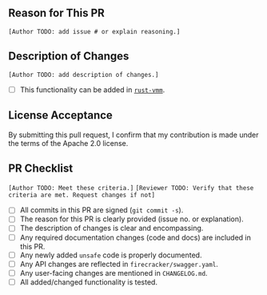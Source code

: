 ## Reason for This PR

`[Author TODO: add issue # or explain reasoning.]`

## Description of Changes

`[Author TODO: add description of changes.]`

- [ ] This functionality can be added in [`rust-vmm`](https://github.com/rust-vmm).

## License Acceptance

By submitting this pull request, I confirm that my contribution is made under
the terms of the Apache 2.0 license.

## PR Checklist

`[Author TODO: Meet these criteria.]`
`[Reviewer TODO: Verify that these criteria are met. Request changes if not]`

- [ ] All commits in this PR are signed (`git commit -s`).
- [ ] The reason for this PR is clearly provided (issue no. or explanation).
- [ ] The description of changes is clear and encompassing.
- [ ] Any required documentation changes (code and docs) are included in this PR.
- [ ] Any newly added `unsafe` code is properly documented.
- [ ] Any API changes are reflected in `firecracker/swagger.yaml`.
- [ ] Any user-facing changes are mentioned in `CHANGELOG.md`.
- [ ] All added/changed functionality is tested.
